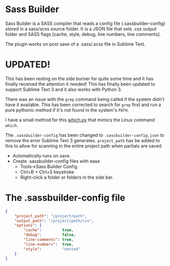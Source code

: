 Sass Builder
============

Sass Builder is a SASS compiler that reads a config file (.sassbuilder-config) stored
in a sass/scss source folder. It is a JSON file that sets .css output folder and SASS
flags [cache, style, debug, line numbers, line comments].

The plugin works on post save of a .sass/.scss file in Sublime Text.

UPDATED!
========
This has been resting on the side burner for quite some time and it has finally
received the attention it needed! This has finally been updated to support Sublime
Text 3 and it also works with Python 3.

There was an issue with the `grep` command being called if the system didn't have it
available. This has been corrected to search for `grep` first and run a pure pythonic
method if it's not found in the system's `PATH`.

I have a small method for this [which.py][w] that mimics the Linux command `which`.

The `.sassbuilder-config` has been changed to `.sassbuilder-config.json` to remove
the error Sublime Text 3 generates. `project_path` has be added to this to allow for
scanning in the entire project path when partials are saved.


* Automatically runs on save.
* Create .sassbuilder-config files with ease
  * Tools->Sass Builder Config
  * Ctrl+B + Ctrl+S keystroke
  * Right-click a folder or folders in the side bar.

The .sassbuilder-config file
============================
```json
{
    "project_path": "/project/path",
    "output_path": "/project/path/css",
    "options": {
        "cache":         true,
        "debug":         false,
        "line-comments": true,
        "line-numbers":  true,
        "style":         "nested"
    }
}
```

[w]: https://gist.github.com/bnlucas/a23105c69132ab9e5fe9

